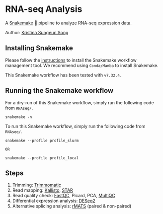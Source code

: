 # RNA-seq Analysis
A [Snakemake](https://snakemake.readthedocs.io/en/stable/) 🐍 pipeline to analyze RNA-seq expression data.

Author: [Kristina Sungeun Song](mailto:kristina.song@usherbrooke.ca)

## Installing Snakemake
Please follow the [instructions](https://snakemake.readthedocs.io/en/stable/getting_started/installation.html) to install the Snakemake workflow management tool. We recommend using `Conda/Mamba` to install Snakemake.

This Snakemake workflow has been tested with `v7.32.4`.

## Running the Snakemake workflow
For a dry-run of this Snakemake workflow, simply run the following code from `RNAseq/`.
```
snakemake -n
```
To run this Snakemake workflow, simply run the following code from `RNAseq/`.
```
snakemake --profile profile_slurm

OR

snakemake --profile profile_local
```

## Steps
1. Trimming: [Trimmomatic](http://www.usadellab.org/cms/?page=trimmomatic)
2. Read mapping: [Kallisto](https://pachterlab.github.io/kallisto/), [STAR](https://www.ncbi.nlm.nih.gov/pmc/articles/PMC3530905/)
3. Read quality check: [FastQC](https://www.bioinformatics.babraham.ac.uk/projects/fastqc/), Picard, PCA, [MultiQC](https://multiqc.info/docs/)
4. Differential expression analysis: [DESeq2](https://www.bioconductor.org/packages/release/bioc/vignettes/DESeq2/inst/doc/DESeq2.html)
5. Alternative splicing analysis: [rMATS](https://rnaseq-mats.sourceforge.io/) (paired & non-paired)